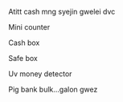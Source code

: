 Atitt cash mng syejin gwelei dvc

Mini counter

Cash box

Safe box

Uv money detector

Pig bank bulk...galon gwez
